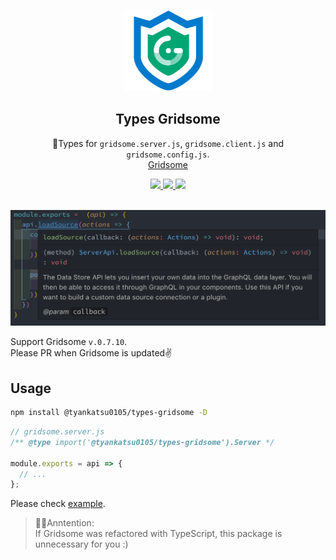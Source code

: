 <p align="center"><img width="143px" height="130px" src="https://raw.githubusercontent.com/tyankatsu0105/types-gridsome/master/assets/logo.png" alt="Types for gridsome.server.js and gridsome.client.js"></p>

<h2 align="center">Types Gridsome</h2>
<p align="center">
  💙Types for <code>gridsome.server.js</code>, <code>gridsome.client.js</code> and <code>gridsome.config.js</code>. <br> <a href="https://gridsome.org/" rel="nofollow">Gridsome</a>
</p>
<p align="center">
  <a title="Current version" href="https://www.npmjs.com/package/@tyankatsu0105/types-gridsome" rel="nofollow">
    <img src="https://badge.fury.io/js/%40tyankatsu0105%2Ftypes-gridsome.svg">
  </a>
  <a title="Deploy with shipjs" href="https://github.com/algolia/shipjs" rel="nofollow">
    <img src="https://img.shields.io/badge/Deploy-shipjs-orange.svg">
  </a>
  <a title="MIT License" href="[LICENSE](https://opensource.org/licenses/MIT)" rel="nofollow">
    <img src="https://img.shields.io/badge/License-MIT-green.svg">
  </a>
  <br>
  <br>
</p>

![demo](https://raw.githubusercontent.com/tyankatsu0105/types-gridsome/master/assets/demo.png)

Support Gridsome `v.0.7.10`.  
Please PR when Gridsome is updated✌️

## Usage

```bash
npm install @tyankatsu0105/types-gridsome -D
```

```js
// gridsome.server.js
/** @type import('@tyankatsu0105/types-gridsome').Server */

module.exports = api => {
  // ...
};
```

Please check [example](https://github.com/tyankatsu0105/types-gridsome/tree/develop/example).

> 💁‍♂️Anntention:  
> If Gridsome was refactored with TypeScript, this package is unnecessary for you :)
